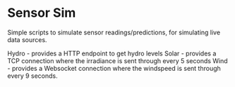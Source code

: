 # Sensor Sim

Simple scripts to simulate sensor readings/predictions, for simulating live data sources.

Hydro - provides a HTTP endpoint to get hydro levels
Solar - provides a TCP connection where the irradiance is sent through every 5 seconds
Wind - provides a Websocket connection where the windspeed is sent through every 9 seconds.